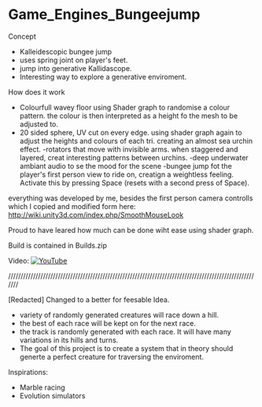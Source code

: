 # Game_Engines_Bungeejump

Concept
- Kalleidescopic bungee jump
- uses spring joint on player's feet.
- jump into generative Kallidascope.
- Interesting way to explore a generative enviroment.

How does it work
- Colourfull wavey floor using Shader graph to randomise a colour pattern. the colour is then interpreted as a height fo the mesh to be adjusted to.
- 20 sided sphere, UV cut on every edge. using shader graph again to adjust the heights and colours of each tri. creating an almost sea urchin effect.
-rotators that move with invisible arms. when staggered and layered, creat interesting patterns between urchins. 
-deep underwater ambiant audio to se the mood for the scene
-bungee jump fot the player's first person view to ride on, creatign a weightless feeling. Activate this by pressing Space (resets with a second press of Space).

everything was developed by me, besides the first person camera controlls which I copied and modified form here: http://wiki.unity3d.com/index.php/SmoothMouseLook

Proud to have leared how much can be done wiht ease using shader graph. 

Build is contained in Builds.zip

Video:
[![YouTube](http://img.youtube.com/vi/VIDEO_ID/0.jpg)](https://www.youtube.com/watch?v=TwP8u1y1x2I)




///////////////////////////////////////////////////////////////////////////////////////////////////////

[Redacted] Changed to a better for feesable Idea.
- variety of randomly generated creatures will race down a hill. 
- the best of each race will be kept on for the next race. 
- the track is randomly generated with each race. It will have many variations in its hills and turns. 
- The goal of this project is to create a system that in theory should generte a perfect creature for traversing the enviroment.

Inspirations:

- Marble racing
- Evolution simulators



